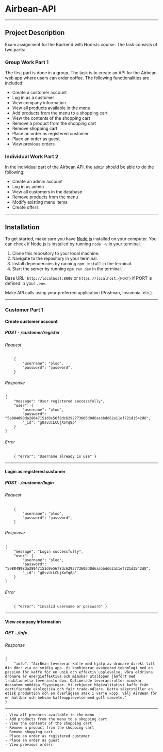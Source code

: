 # Airbean-API

---

## Project Description

Exam assignment for the Backend with NodeJs course. The task consists of two parts:

### Group Work Part 1

The first part is done in a group. The task is to create an API for the Airbean web app where users can order coffee. The following functionalities are included:

- Create a customer account
- Log in as a customer
- View company information
- View all products available in the menu
- Add products from the menu to a shopping cart
- View the contents of the shopping cart
- Remove a product from the shopping cart
- Remove shopping cart
- Place an order as registered customer
- Place an order as guest
- View previous orders

### Individual Work Part 2

In the individual part of the Airbean API, the `admin` should be able to do the following:

- Create an admin account
- Log in as admin
- View all customers in the database
- Remove products from the menu
- Modify existing menu items
- Create offers

---

## Installation

To get started, make sure you have [Node.js](https://nodejs.org/en/) installed on your computer. You can check if Node.js is installed by running `node -v` in your terminal.

1. Clone this repository to your local machine.
2. Navigate to the repository in your terminal.
3. Install dependencies by running `npm install` in the terminal.
4. Start the server by running `npm run dev` in the terminal.

Base URL: `http://localhost:8000` or `https://localhost:{PORT}` if PORT is defined in your `.env`.

Make API calls using your preferred application (Postman, Insomnia, etc.).

---

### Customer Part 1

#### Create customer account

##### POST - /customer/register

###### Request

```
    {
        "username": "ploo",
        "password": "password",
    }
```

###### Response

```
{
    "message": "User registered successfully",
    "user": {
        "username": "ploo",
        "password": "5e884898da28047151d0e56f8dc6292773603d0d6aabbdd62a11ef721d1542d8",
        "_id": "g8svUcLCUjXoYq8p"
    }
}
```

###### Error

```
    { "error": "Username already in use" }
```

---

#### Login as registered customer

##### POST - /customer/login

###### Request

```
    {
        "username": "ploo",
        "password": "password",
    }
```

###### Response

```
{
    "message": "Login successfully",
    "user": {
        "username": "ploo",
        "password": "5e884898da28047151d0e56f8dc6292773603d0d6aabbdd62a11ef721d1542d8",
        "_id": "g8svUcLCUjXoYq8p"
    }
}
```

###### Error

```
    { "error": "Invalid username or password" }
```

---

#### View company information

##### GET - /info

###### Response

```
{
    "info": "AirBean levererar kaffe med hjälp av drönare direkt till din dörr via en smidig app. Vi kombinerar avancerad teknologi med en passion för kaffe för en unik och effektiv upplevelse. Våra eldrivna drönare är energieffektiva och minskar utsläppen jämfört med traditionella leveransfordon. Optimerade leveransrutter minskar dessutom onödiga flygningar. Vi erbjuder högkvalitativt kaffe från certifierade ekologiska och fair trade-odlare. Detta säkerställer en etisk produktion och en överlägsen smak i varje kopp. Välj AirBean för en hållbar och bekväm kaffeupplevelse med gott samvete."
}
```

---

```
- View all products available in the menu
- Add products from the menu to a shopping cart
- View the contents of the shopping cart
- Remove a product from the shopping cart
- Remove shopping cart
- Place an order as registered customer
- Place an order as guest
- View previous orders
```
